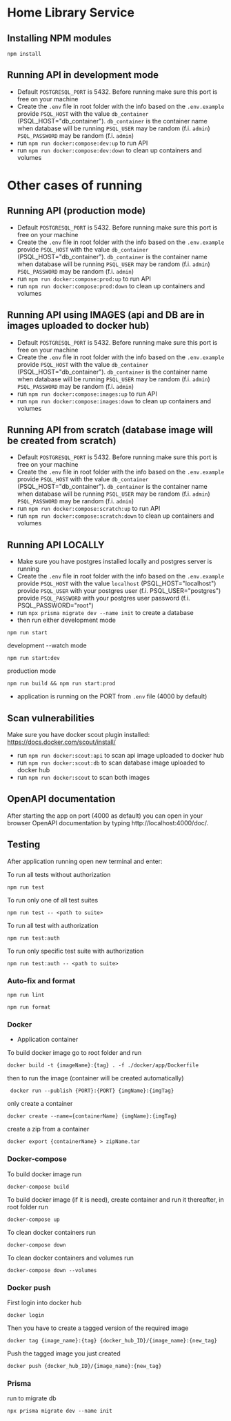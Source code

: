 # Home Library Service

## Installing NPM modules

```
npm install
```

## Running API in development mode
* Default `POSTGRESQL_PORT` is 5432. Before running make sure this port is free on your machine
* Create the `.env` file in root folder with the info based on the `.env.example`
  provide `PSQL_HOST` with the value `db_container` (PSQL_HOST="db_container"). `db_container` is the container name when database will be running
  `PSQL_USER` may be random (f.i. `admin`)
  `PSQL_PASSWORD` may be random (f.i. `admin`)
* run `npm run docker:compose:dev:up` to run API
* run `npm run docker:compose:dev:down` to clean up containers and volumes



# Other cases of running

## Running API (production mode)
* Default `POSTGRESQL_PORT` is 5432. Before running make sure this port is free on your machine
* Create the `.env` file in root folder with the info based on the `.env.example`
  provide `PSQL_HOST` with the value `db_container` (PSQL_HOST="db_container"). `db_container` is the container name when database will be running
  `PSQL_USER` may be random (f.i. `admin`)
  `PSQL_PASSWORD` may be random (f.i. `admin`)
* run `npm run docker:compose:prod:up` to run API
* run `npm run docker:compose:prod:down` to clean up containers and volumes

## Running API using IMAGES (api and DB are in images uploaded to docker hub)
* Default `POSTGRESQL_PORT` is 5432. Before running make sure this port is free on your machine
* Create the `.env` file in root folder with the info based on the `.env.example`
  provide `PSQL_HOST` with the value `db_container` (PSQL_HOST="db_container"). `db_container` is the container name when database will be running
  `PSQL_USER` may be random (f.i. `admin`)
  `PSQL_PASSWORD` may be random (f.i. `admin`)
* run `npm run docker:compose:images:up` to run API
* run `npm run docker:compose:images:down` to clean up containers and volumes

## Running API from scratch (database image will be created from scratch)
* Default `POSTGRESQL_PORT` is 5432. Before running make sure this port is free on your machine
* Create the `.env` file in root folder with the info based on the `.env.example`
  provide `PSQL_HOST` with the value `db_container` (PSQL_HOST="db_container"). `db_container` is the container name when database will be running
  `PSQL_USER` may be random (f.i. `admin`)
  `PSQL_PASSWORD` may be random (f.i. `admin`)
* run `npm run docker:compose:scratch:up` to run API
* run `npm run docker:compose:scratch:down` to clean up containers and volumes

## Running API LOCALLY
* Make sure you have postgres installed locally and postgres server is running
* Create the `.env` file in root folder with the info based on the `.env.example`
  provide `PSQL_HOST` with the value `localhost` (PSQL_HOST="localhost")
  provide `PSQL_USER` with your postgres user (f.i. PSQL_USER="postgres")
  provide `PSQL_PASSWORD` with your postgres user password (f.i. PSQL_PASSWORD="root")
* run `npx prisma migrate dev --name init` to create a database
* then run either
development mode
```
npm run start
```
development --watch mode
```
npm run start:dev
```
production mode
```
npm run build && npm run start:prod
```
* application is running on the PORT from `.env` file (4000 by default)


## Scan vulnerabilities
Make sure you have docker scout plugin installed: https://docs.docker.com/scout/install/
* run `npm run docker:scout:api` to scan api image uploaded to docker hub
* run `npm run docker:scout:db` to scan database image uploaded to docker hub
* run `npm run docker:scout` to scan both images

## OpenAPI documentation
After starting the app on port (4000 as default) you can open
in your browser OpenAPI documentation by typing http://localhost:4000/doc/.

## Testing

After application running open new terminal and enter:

To run all tests without authorization

```
npm run test
```

To run only one of all test suites

```
npm run test -- <path to suite>
```

To run all test with authorization

```
npm run test:auth
```

To run only specific test suite with authorization

```
npm run test:auth -- <path to suite>
```

### Auto-fix and format

```
npm run lint
```

```
npm run format
```

### Docker

- Application container

To build docker image go to root folder and run
```
docker build -t {imageName}:{tag} . -f ./docker/app/Dockerfile
```
then to run the image (container will be created automatically)
```
 docker run --publish {PORT}:{PORT} {imgName}:{imgTag}
```
only create a container
```
docker create --name={containerName} {imgName}:{imgTag}
```
create a zip from a container
```
docker export {containerName} > zipName.tar
```

### Docker-compose
To build docker image run
```
docker-compose build
```
To build docker image (if it is need), create container and run it thereafter, in root folder run
```
docker-compose up
```
To clean docker containers run 
```
docker-compose down
```
To clean docker containers and volumes run 
```
docker-compose down --volumes
```

### Docker push
First login into docker hub
```
docker login
```
Then you have to create a tagged version of the required image
```
docker tag {image_name}:{tag} {docker_hub_ID}/{image_name}:{new_tag}
```
Push the tagged image you just created
```
docker push {docker_hub_ID}/{image_name}:{new_tag}
```

### Prisma
run to migrate db 
```
npx prisma migrate dev --name init
```